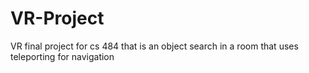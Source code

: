 # VR-Project
VR final project for cs 484 that is an object search in a room that uses teleporting for navigation
